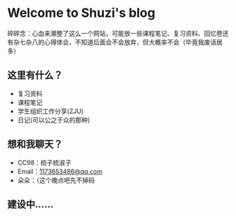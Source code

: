 # Welcome to Shuzi's blog

碎碎念：心血来潮整了这么一个网站，可能放一些课程笔记、复习资料、回忆卷还有杂七杂八的心得体会，不知道后面会不会放弃，但大概率不会（毕竟我废话居多）

## 这里有什么？
* 复习资料
* 课程笔记
* 学生组织工作分享(ZJU)
* 日记(可以公之于众的那种)

## 想和我聊天？
* CC98：梳子梳淑子
* Email：1173653486@qq.com
* 朵朵：（这个晚点吧先不掉码

## 建设中......
